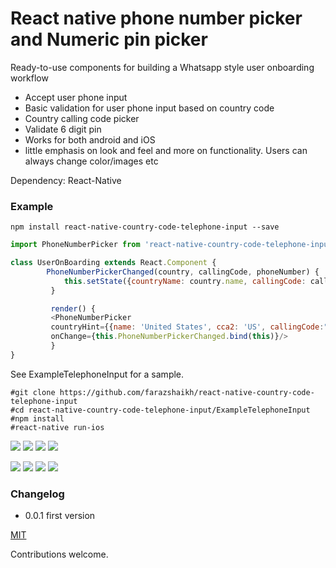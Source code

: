 # React native phone number picker and Numeric pin picker
Ready-to-use components for building a Whatsapp style user onboarding workflow

* Accept user phone input
* Basic validation for user phone input based on country code
* Country calling code picker
* Validate 6 digit pin
* Works for both android and iOS
* little emphasis on look and feel and more on functionality. Users can always change color/images etc

Dependency: React-Native


### Example
```
npm install react-native-country-code-telephone-input --save
```

```javascript
import PhoneNumberPicker from 'react-native-country-code-telephone-input'

class UserOnBoarding extends React.Component {
        PhoneNumberPickerChanged(country, callingCode, phoneNumber) {
            this.setState({countryName: country.name, callingCode: callingCode, phoneNo:phoneNumber});
         }

         render() {
         <PhoneNumberPicker
         countryHint={{name: 'United States', cca2: 'US', callingCode:"1"}}
         onChange={this.PhoneNumberPickerChanged.bind(this)}/>
         }
}
```

See ExampleTelephoneInput for a sample.
```
#git clone https://github.com/farazshaikh/react-native-country-code-telephone-input
#cd react-native-country-code-telephone-input/ExampleTelephoneInput
#npm install
#react-native run-ios
```




![](https://raw.githubusercontent.com/farazshaikh/react-native-country-code-telephone-input/master/ExampleTelephoneInput/screenshots/3.png)
![](https://raw.githubusercontent.com/farazshaikh/react-native-country-code-telephone-input/master/ExampleTelephoneInput/screenshots/4.png)
![](https://raw.githubusercontent.com/farazshaikh/react-native-country-code-telephone-input/master/ExampleTelephoneInput/screenshots/7.png)
![](https://raw.githubusercontent.com/farazshaikh/react-native-country-code-telephone-input/master/ExampleTelephoneInput/screenshots/8.png)


![](https://raw.githubusercontent.com/farazshaikh/react-native-country-code-telephone-input/master/ExampleTelephoneInput/screenshots/1.png)
![](https://raw.githubusercontent.com/farazshaikh/react-native-country-code-telephone-input/master/ExampleTelephoneInput/screenshots/2.png)
![](https://raw.githubusercontent.com/farazshaikh/react-native-country-code-telephone-input/master/ExampleTelephoneInput/screenshots/5.png)
![](https://raw.githubusercontent.com/farazshaikh/react-native-country-code-telephone-input/master/ExampleTelephoneInput/screenshots/6.png)


### Changelog
- 0.0.1 first version




[MIT](LICENSE)



Contributions welcome.
